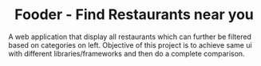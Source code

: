 <h1 align="center">
  Fooder - Find Restaurants near you
</h1>

A web application that display all restaurants which can further be filtered based on categories on left. Objective of this project is to achieve same ui with different libraries/frameworks and then do a complete comparison.
